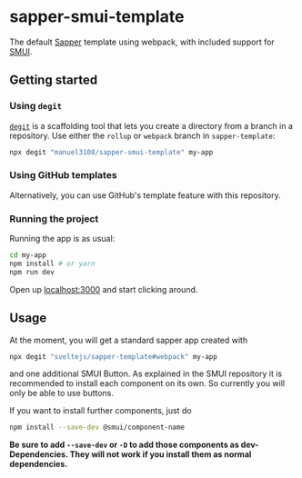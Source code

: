 # sapper-smui-template

The default [Sapper](https://github.com/sveltejs/sapper) template using webpack, with included support for [SMUI](https://github.com/hperrin/svelte-material-ui).


## Getting started


### Using `degit`

[`degit`](https://github.com/Rich-Harris/degit) is a scaffolding tool that lets you create a directory from a branch in a repository. Use either the `rollup` or `webpack` branch in `sapper-template`:

```bash
npx degit "manuel3108/sapper-smui-template" my-app
```


### Using GitHub templates

Alternatively, you can use GitHub's template feature with this repository.


### Running the project

Running the app is as usual:

```bash
cd my-app
npm install # or yarn
npm run dev
```

Open up [localhost:3000](http://localhost:3000) and start clicking around.


## Usage
At the moment, you will get a standard sapper app created with 
```bash
npx degit "sveltejs/sapper-template#webpack" my-app
```
and one additional SMUI Button. As explained in the SMUI repository it is recommended to install each component on its own. So currently you will only be able to use buttons.

If you want to install further components, just do
```bash
npm install --save-dev @smui/component-name
```
**Be sure to add `--save-dev` or `-D` to add those components as dev-Dependencies. They will not work if you install them as normal dependencies.**